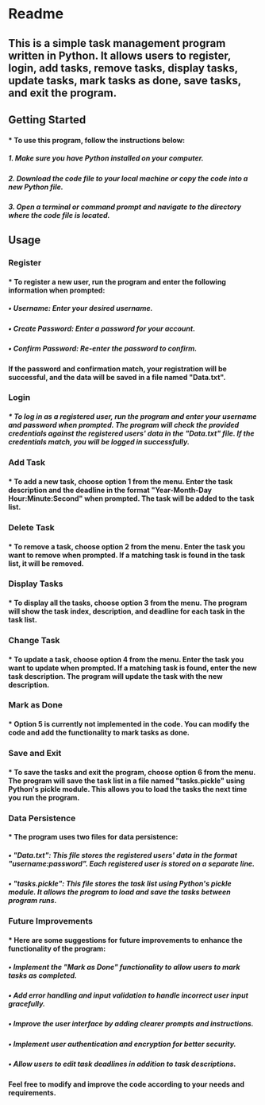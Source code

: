 # Readme

## This is a simple task management program written in Python. It allows users to register, login, add tasks, remove tasks, display tasks, update tasks, mark tasks as done, save tasks, and exit the program.

## Getting Started

#### * To use this program, follow the instructions below:

##### 1. Make sure you have Python installed on your computer.
##### 2. Download the code file to your local machine or copy the code into a new Python file.
##### 3. Open a terminal or command prompt and navigate to the directory where the code file is located.

## Usage

### Register

#### * To register a new user, run the program and enter the following information when prompted:

##### • Username: Enter your desired username.
##### • Create Password: Enter a password for your account.
##### • Confirm Password: Re-enter the password to confirm.

#### If the password and confirmation match, your registration will be successful, and the data will be saved in a file named "Data.txt".

### Login

##### * To log in as a registered user, run the program and enter your username and password when prompted. The program will check the provided credentials against the registered users' data in the "Data.txt" file. If the credentials match, you will be logged in successfully.

### Add Task

#### * To add a new task, choose option 1 from the menu. Enter the task description and the deadline in the format "Year-Month-Day Hour:Minute:Second" when prompted. The task will be added to the task list.

### Delete Task

#### * To remove a task, choose option 2 from the menu. Enter the task you want to remove when prompted. If a matching task is found in the task list, it will be removed.

### Display Tasks

#### * To display all the tasks, choose option 3 from the menu. The program will show the task index, description, and deadline for each task in the task list.

### Change Task

#### * To update a task, choose option 4 from the menu. Enter the task you want to update when prompted. If a matching task is found, enter the new task description. The program will update the task with the new description.

### Mark as Done

#### * Option 5 is currently not implemented in the code. You can modify the code and add the functionality to mark tasks as done.

### Save and Exit

#### * To save the tasks and exit the program, choose option 6 from the menu. The program will save the task list in a file named "tasks.pickle" using Python's pickle module. This allows you to load the tasks the next time you run the program.

### Data Persistence

#### * The program uses two files for data persistence:

##### • "Data.txt": This file stores the registered users' data in the format "username:password". Each registered user is stored on a separate line.
##### • "tasks.pickle": This file stores the task list using Python's pickle module. It allows the program to load and save the tasks between program runs.

### Future Improvements

#### * Here are some suggestions for future improvements to enhance the functionality of the program:

##### • Implement the "Mark as Done" functionality to allow users to mark tasks as completed.
##### • Add error handling and input validation to handle incorrect user input gracefully.
##### • Improve the user interface by adding clearer prompts and instructions.
##### • Implement user authentication and encryption for better security.
##### • Allow users to edit task deadlines in addition to task descriptions.

#### Feel free to modify and improve the code according to your needs and requirements.


















